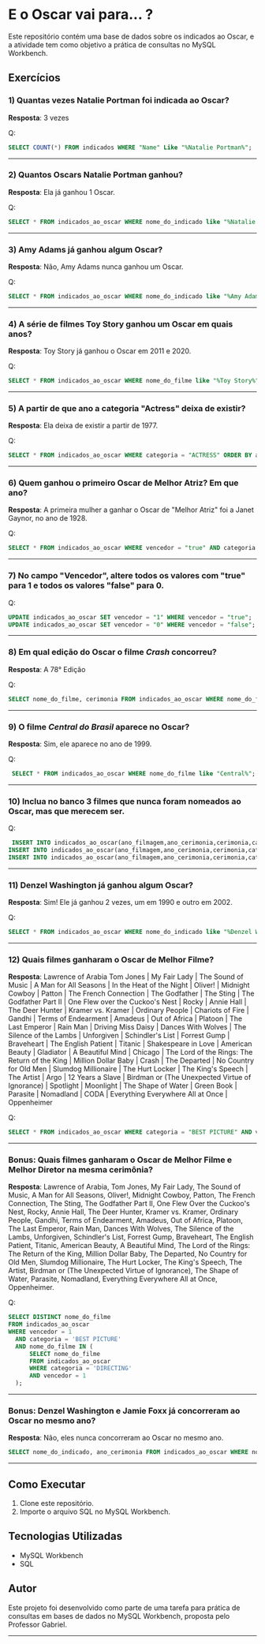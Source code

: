 # E o Oscar vai para... ?
Este repositório contém uma base de dados sobre os indicados ao Oscar, e a atividade tem como objetivo a prática de consultas no MySQL Workbench.

## Exercícios

### 1) Quantas vezes Natalie Portman foi indicada ao Oscar?
**Resposta**:  3 vezes

Q:
```sql
SELECT COUNT(*) FROM indicados WHERE "Name" Like "%Natalie Portman%";
```
---

### 2) Quantos Oscars Natalie Portman ganhou?
**Resposta**: Ela já ganhou 1 Oscar.

Q:
```sql
SELECT * FROM indicados_ao_oscar WHERE nome_do_indicado like "%Natalie Portman%" AND vencedor = "true";
```
---

### 3) Amy Adams já ganhou algum Oscar?
**Resposta**: Não, Amy Adams nunca ganhou um Oscar.

Q:
```sql
SELECT * FROM indicados_ao_oscar WHERE nome_do_indicado like "%Amy Adams%";
```
---

### 4) A série de filmes Toy Story ganhou um Oscar em quais anos?
**Resposta**: Toy Story já ganhou o Oscar em 2011 e 2020.

Q:
```sql
SELECT * FROM indicados_ao_oscar WHERE nome_do_filme like "%Toy Story%" AND vencedor = "true";
```
---

### 5) A partir de que ano a categoria "Actress" deixa de existir?
**Resposta**: Ela deixa de existir a partir de 1977.

Q:
```sql
SELECT * FROM indicados_ao_oscar WHERE categoria = "ACTRESS" ORDER BY ano_cerimonia DESC;
```
---

### 6) Quem ganhou o primeiro Oscar de Melhor Atriz? Em que ano?
**Resposta**: A primeira mulher a ganhar o Oscar de "Melhor Atriz" foi a Janet Gaynor, no ano de 1928.

Q:
```sql
SELECT * FROM indicados_ao_oscar WHERE vencedor = "true" AND categoria = "ACTRESS";
```
---

### 7) No campo "Vencedor", altere todos os valores com "true" para 1 e todos os valores "false" para 0.

Q:
```sql
UPDATE indicados_ao_oscar SET vencedor = "1" WHERE vencedor = "true";
UPDATE indicados_ao_oscar SET vencedor = "0" WHERE vencedor = "false";
```
---

### 8) Em qual edição do Oscar o filme *Crash* concorreu?
**Resposta**: A 78° Edição

Q:
```sql
SELECT nome_do_filme, cerimonia FROM indicados_ao_oscar WHERE nome_do_filme like "%Crash";
```
---

### 9) O filme *Central do Brasil* aparece no Oscar?
**Resposta**: Sim, ele aparece no ano de 1999.

Q:
```sql
 SELECT * FROM indicados_ao_oscar WHERE nome_do_filme like "Central%";
```
---

### 10) Inclua no banco 3 filmes que nunca foram nomeados ao Oscar, mas que merecem ser.

Q:
```sql
 INSERT INTO indicados_ao_oscar(ano_filmagem,ano_cerimonia,cerimonia,categoria,nome_do_indicado,nome_do_filme,vencedor) VALUES (2004,2005,3,'Melhor Filme de Animação','Stephen Hillenburg','Bob Esponja: O Filme','true');
INSERT INTO indicados_ao_oscar(ano_filmagem,ano_cerimonia,cerimonia,categoria,nome_do_indicado,nome_do_filme,vencedor) VALUES (2015,2016,3,'Melhor Filme de Animação','Stephen Hillenburg','Bob Esponja: Um Herói Fora d. Água','true');
INSERT INTO indicados_ao_oscar(ano_filmagem,ano_cerimonia,cerimonia,categoria,nome_do_indicado,nome_do_filme,vencedor) VALUES (2019,2020,3,'Melhor Filme de Animação','Maurício de Sousa Produções','Turma da Mônica: O Filme','true');
```
---

### 11) Denzel Washington já ganhou algum Oscar?
**Resposta**: Sim! Ele já ganhou 2 vezes, um em 1990 e outro em 2002.

Q:
```sql
SELECT * FROM indicados_ao_oscar WHERE nome_do_indicado like "%Denzel Washington%" AND vencedor = "1";
```
---

### 12) Quais filmes ganharam o Oscar de Melhor Filme?
**Resposta**: Lawrence of Arabia
Tom Jones | My Fair Lady | The Sound of Music | A Man for All Seasons | In the Heat of the Night | Oliver! | Midnight Cowboy | Patton | The French Connection | The Godfather | The Sting | The Godfather Part II | One Flew over the Cuckoo's Nest | Rocky | Annie Hall | The Deer Hunter | Kramer vs. Kramer | Ordinary People | Chariots of Fire | Gandhi | Terms of Endearment | Amadeus | Out of Africa | Platoon | The Last Emperor | Rain Man | Driving Miss Daisy | Dances With Wolves | The Silence of the Lambs | Unforgiven | Schindler's List | Forrest Gump | Braveheart | The English Patient | Titanic | Shakespeare in Love | American Beauty | Gladiator | A Beautiful Mind | Chicago | The Lord of the Rings: The Return of the King | Million Dollar Baby | Crash | The Departed | No Country for Old Men | Slumdog Millionaire | The Hurt Locker | The King's Speech | The Artist | Argo | 12 Years a Slave | Birdman or (The Unexpected Virtue of Ignorance) | Spotlight | Moonlight | The Shape of Water | Green Book | Parasite | Nomadland | CODA | Everything Everywhere All at Once | Oppenheimer

Q:
```sql
SELECT * FROM indicados_ao_oscar WHERE categoria = "BEST PICTURE" AND vencedor = "1";
```
---

### Bonus: Quais filmes ganharam o Oscar de Melhor Filme e Melhor Diretor na mesma cerimônia?
**Resposta**: Lawrence of Arabia, Tom Jones, My Fair Lady, The Sound of Music, A Man for All Seasons, Oliver!, Midnight Cowboy, Patton, The French Connection, The Sting, The Godfather Part II, One Flew Over the Cuckoo's Nest, Rocky, Annie Hall, The Deer Hunter, Kramer vs. Kramer, Ordinary People, Gandhi, Terms of Endearment, Amadeus, Out of Africa, Platoon, The Last Emperor, Rain Man, Dances With Wolves, The Silence of the Lambs, Unforgiven, Schindler's List, Forrest Gump, Braveheart, The English Patient, Titanic, American Beauty, A Beautiful Mind, The Lord of the Rings: The Return of the King, Million Dollar Baby, The Departed, No Country for Old Men, Slumdog Millionaire, The Hurt Locker, The King's Speech, The Artist, Birdman or (The Unexpected Virtue of Ignorance), The Shape of Water, Parasite, Nomadland, Everything Everywhere All at Once, Oppenheimer. 

Q:
```sql
SELECT DISTINCT nome_do_filme
FROM indicados_ao_oscar
WHERE vencedor = 1 
  AND categoria = 'BEST PICTURE'
  AND nome_do_filme IN (
      SELECT nome_do_filme
      FROM indicados_ao_oscar
      WHERE categoria = 'DIRECTING' 
      AND vencedor = 1
  );
```
---

### Bonus: Denzel Washington e Jamie Foxx já concorreram ao Oscar no mesmo ano?
**Resposta**: Não, eles nunca concorreram ao Oscar no mesmo ano.

```sql
SELECT nome_do_indicado, ano_cerimonia FROM indicados_ao_oscar WHERE nome_do_indicado like "%Denzel Washington%" AND nome_do_indicado like "%Jamie Foxx%";
```
---

## Como Executar
1. Clone este repositório.
2. Importe o arquivo SQL no MySQL Workbench.

## Tecnologias Utilizadas
- MySQL Workbench
- SQL

## Autor
Este projeto foi desenvolvido como parte de uma tarefa para prática de consultas em bases de dados no MySQL Workbench, proposta pelo Professor Gabriel.

---
